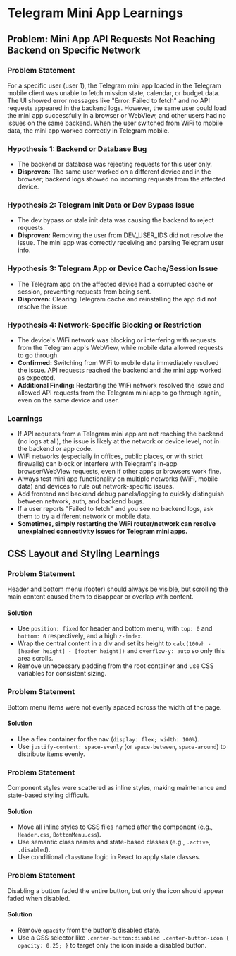 # Telegram Mini App Learnings

## Problem: Mini App API Requests Not Reaching Backend on Specific Network

### Problem Statement
For a specific user (user 1), the Telegram mini app loaded in the Telegram mobile client was unable to fetch mission state, calendar, or budget data. The UI showed error messages like "Error: Failed to fetch" and no API requests appeared in the backend logs. However, the same user could load the mini app successfully in a browser or WebView, and other users had no issues on the same backend. When the user switched from WiFi to mobile data, the mini app worked correctly in Telegram mobile.

### Hypothesis 1: Backend or Database Bug
- The backend or database was rejecting requests for this user only.
- **Disproven:** The same user worked on a different device and in the browser; backend logs showed no incoming requests from the affected device.

### Hypothesis 2: Telegram Init Data or Dev Bypass Issue
- The dev bypass or stale init data was causing the backend to reject requests.
- **Disproven:** Removing the user from DEV_USER_IDS did not resolve the issue. The mini app was correctly receiving and parsing Telegram user info.

### Hypothesis 3: Telegram App or Device Cache/Session Issue
- The Telegram app on the affected device had a corrupted cache or session, preventing requests from being sent.
- **Disproven:** Clearing Telegram cache and reinstalling the app did not resolve the issue.

### Hypothesis 4: Network-Specific Blocking or Restriction
- The device's WiFi network was blocking or interfering with requests from the Telegram app's WebView, while mobile data allowed requests to go through.
- **Confirmed:** Switching from WiFi to mobile data immediately resolved the issue. API requests reached the backend and the mini app worked as expected.
- **Additional Finding:** Restarting the WiFi network resolved the issue and allowed API requests from the Telegram mini app to go through again, even on the same device and user.

### Learnings
- If API requests from a Telegram mini app are not reaching the backend (no logs at all), the issue is likely at the network or device level, not in the backend or app code.
- WiFi networks (especially in offices, public places, or with strict firewalls) can block or interfere with Telegram's in-app browser/WebView requests, even if other apps or browsers work fine.
- Always test mini app functionality on multiple networks (WiFi, mobile data) and devices to rule out network-specific issues.
- Add frontend and backend debug panels/logging to quickly distinguish between network, auth, and backend bugs.
- If a user reports "Failed to fetch" and you see no backend logs, ask them to try a different network or mobile data.
- **Sometimes, simply restarting the WiFi router/network can resolve unexplained connectivity issues for Telegram mini apps.**

## CSS Layout and Styling Learnings

### Problem Statement
Header and bottom menu (footer) should always be visible, but scrolling the main content caused them to disappear or overlap with content.

#### Solution
- Use `position: fixed` for header and bottom menu, with `top: 0` and `bottom: 0` respectively, and a high `z-index`.
- Wrap the central content in a div and set its height to `calc(100vh - [header height] - [footer height])` and `overflow-y: auto` so only this area scrolls.
- Remove unnecessary padding from the root container and use CSS variables for consistent sizing.

### Problem Statement
Bottom menu items were not evenly spaced across the width of the page.

#### Solution
- Use a flex container for the nav (`display: flex; width: 100%`).
- Use `justify-content: space-evenly` (or `space-between`, `space-around`) to distribute items evenly.

### Problem Statement
Component styles were scattered as inline styles, making maintenance and state-based styling difficult.

#### Solution
- Move all inline styles to CSS files named after the component (e.g., `Header.css`, `BottomMenu.css`).
- Use semantic class names and state-based classes (e.g., `.active`, `.disabled`).
- Use conditional `className` logic in React to apply state classes.

### Problem Statement
Disabling a button faded the entire button, but only the icon should appear faded when disabled.

#### Solution
- Remove `opacity` from the button’s disabled state.
- Use a CSS selector like `.center-button:disabled .center-button-icon { opacity: 0.25; }` to target only the icon inside a disabled button.
